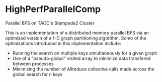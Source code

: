 # HighPerfParallelComp
Parallel BFS on TACC's Stampede2 Cluster

This is an implementation of a distributed memory parallel BFS via an optimized 
version of a 1-D graph partitioning algorithm. Some of the optimizations introduced 
in this implementation include: 

- Running the search on multiple keys simultaneously for a given graph
- Use of a "pseudo-global" visited array to minimize data transfered between 
processes
- Minimizing the number of Allreduce collective calls made across the global search 
for n keys
